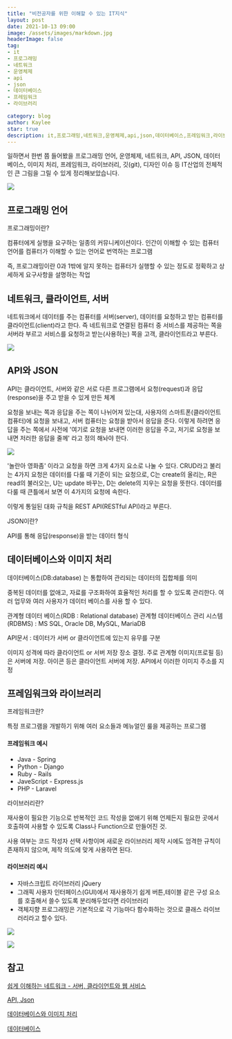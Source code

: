```yaml
---
title: "비전공자를 위한 이해할 수 있는 IT지식"
layout: post
date: 2021-10-13 09:00
image: /assets/images/markdown.jpg
headerImage: false
tag:
- it
- 프로그래밍
- 네트워크
- 운영체제
- api
- json
- 데이터베이스
- 프레임워크
- 라이브러리

category: blog
author: Kaylee
star: true
description: it,프로그래밍,네트워크,운영체제,api,json,데이터베이스,프레임워크,라이브러리
---
```





일하면서 한번 쯤 들어봤을 프로그래밍 언어, 운영체제, 네트워크, API, JSON, 데이터베이스, 이미지 처리, 프레임워크, 라이브러리, 깃(git), 디자인 이슈 등 IT산업의 전체적인 큰 그림을 그릴 수 있게 정리해보았습니다.

![](https://code.d2.co.kr/kaylee/images/it/01.jpg)



## 프로그래밍 언어

프로그래밍이란? 

컴퓨터에게 실행을 요구하는 일종의 커뮤니케이션이다. 인간이 이해할 수 있는 컴퓨터 언어를 컴퓨터가 이해할 수 있는 언어로 번역하는 프로그램

즉, 프로그래밍이란 0과 1밖에 알지 못하는 컴퓨터가 실행할 수 있는 정도로 정확하고 상세하게 요구사항을 설명하는 작업



## 네트워크, 클라이언트, 서버

네트워크에서 데이터를 주는 컴퓨터를 서버(server), 데이터를 요청하고 받는 컴퓨터를 클라이언트(client)라고 한다. 즉 네트워크로 연결된 컴퓨터 중 서비스를 제공하는 쪽을 서버라 부르고 서비스를 요청하고 받는(사용하는) 쪽을 고객, 클라이언트라고 부른다.

![](https://code.d2.co.kr/kaylee/images/it/02.png)

## API와 JSON

API는 클라이언트, 서버와 같은 서로 다른 프로그램에서 요청(request)과 응답(response)을 주고 받을 수 있게 만든 체계

요청을 보내는 쪽과 응답을 주는 쪽이 나뉘어져 있는대, 사용자의 스마트폰(클라이언트 컴퓨터)에 요청을 보내고, 서버 컴퓨터는 요청을 받아서 응답을 준다. 이렇게 하려면 응답을 주는 쪽에서 사전에 '여기로 요청을 보내면 이러한 응답을 주고, 저기로 요청을 보내면 저러한 응답을 줄께' 라고 정의 해놔야 한다.

![](https://code.d2.co.kr/kaylee/images/it/03.png)

'놀란아 영화좀' 이라고 요청을 하면 크게 4가지 요소로 나눌 수 있다. CRUD라고 불리는 4가지 요청은 데이터를 다룰 때 기준이 되는 요청으로, C는 create의 올리는, R은 read의 불러오는, U는 update 바꾸는, D는 delete의 지우는 요청을 뜻한다. 데이터를 다룰 때 큰틀에서 보면 이 4가지의 요청에 속한다. 

이렇게 통일된 대화 규칙을 REST API(RESTful API)라고 부른다.



JSON이란?

API를 통해 응답(response)을 받는 데이터 형식



## 데이터베이스와 이미지 처리

데이터베이스(DB:database) 는 통합하여 관리되는 데이터의 집합체를 의미

중복된 데이터를 없애고, 자료를 구조화하여 효율적인 처리를 할 수 있도록 관리한다. 여러 업무와 여러 사용자가 데이터 베이스를 사용 할 수 있다.

관계형 데이터 베이스(RDB : Relational database)
관계형 데이터베이스 관리 시스템(RDBMS) : MS SQL, Oracle DB, MySQL, MariaDB

API문서 : 데이터가 서버 or 클라이언트에 있는지 유무를 구분

이미지 성격에 따라 클라이언트 or 서버 저장 장소 결정. 주로 관계형 이미지(프로필 등)은 서버에 저장. 아이콘 등은 클라이언트 서버에 저장. API에서 이러한 이미지 주소를 지정



## 프레임워크와 라이브러리

프레임워크란?

특정 프로그램을 개발하기 위해 여러 요소들과 메뉴얼인 룰을 제공하는 프로그램

#### 프레임워크 예시

- Java - Spring
- Python - Django
- Ruby - Rails
- JaveScript - Express.js
- PHP - Laravel



라이브러리란?

재사용이 필요한 기능으로 반복적인 코드 작성을 없애기 위해 언제든지 필요한 곳에서 호출하여 사용할 수 있도록 Class나 Function으로 만들어진 것.

사용 여부는 코드 작성자 선택 사항이며 새로운 라이브러리 제작 시에도 엄격한 규칙이 존재하지 않으며, 제작 의도에 맞게 사용하면 된다.

#### 라이브러리 예시

- 자바스크립트 라이브러리 jQuery
- 그래픽 사용자 인터페이스(GUI)에서 재사용하기 쉽게 버튼,테이블 같은 구성 요소를 호출해서 쓸수 있도록 분리해두었다면 라이브러리
- 객체지향 프로그래밍은 기본적으로 각 기능마다 함수화하는 것으로 클래스 라이브러리라고 할수 있다.

![](https://code.d2.co.kr/kaylee/images/it/04.png)

![](https://code.d2.co.kr/kaylee/images/it/05.png)








## 참고

[쉽게 이해하는 네트워크 - 서버, 클라이언트와 웹 서비스](https://better-together.tistory.com/60)

[API, Json](https://brunch.co.kr/@businessinsight/65)

[데이터베이스와 이미지 처리](https://jangsang.tistory.com/29)

[데이터베이스](http://tcpschool.com/mysql/DB)

